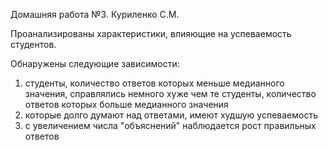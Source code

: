 Домашняя работа №3. Куриленко С.М.

Проанализированы характеристики, влияющие на успеваемость студентов.

Обнаружены следующие зависимости:

1. студенты, количество ответов которых меньше медианного значения, справлялись немного хуже чем те студенты, количество ответов которых больше медианного значения
2. которые долго думают над ответами, имеют худшую успеваемость
3. с увеличением числа "объяснений" наблюдается рост правильных ответов
